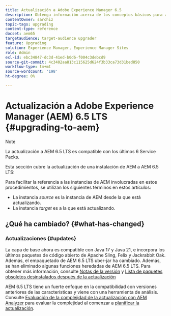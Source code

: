 ```yaml
---
title: Actualización a Adobe Experience Manager 6.5
description: Obtenga información acerca de los conceptos básicos para actualizar una instalación de Adobe Experience Manager (AEM) anterior a AEM 6.5.
contentOwner: sarchiz
topic-tags: upgrading
content-type: reference
docset: aem65
targetaudience: target-audience upgrader
feature: Upgrading
solution: Experience Manager, Experience Manager Sites
role: Admin
exl-id: ebc34847-dc3d-41ed-b0d6-f004c3debcd9
source-git-commit: 4c3402aa813c115625d624f3b33ca73d31bed850
workflow-type: tm+mt
source-wordcount: '198'
ht-degree: 0%

---
```


# Actualización a Adobe Experience Manager (AEM) 6.5 LTS {#upgrading-to-aem}

>[!NOTE]
>La actualización a AEM 6.5 LTS es compatible con los últimos 6 Service Packs.

Esta sección cubre la actualización de una instalación de AEM a AEM 6.5 LTS:

<!-- Alexandru: drafting for now 

* [Planning Your Upgrade](/help/sites-deploying/upgrade-planning.md)
* [Assessing the Upgrade Complexity with Pattern Detector](/help/sites-deploying/pattern-detector.md)
* [Backward Compatibility in AEM 6.5](/help/sites-deploying/backward-compatibility.md)
  This was drafted before: * [Using Offline Reindexing To Reduce Downtime During an Upgrade](/help/sites-deploying/upgrade-offline-reindexing.md)-->

<!--
* [Upgrade Procedure](/help/sites-deploying/upgrade-procedure.md)
* [Upgrading Code and Customizations](/help/sites-deploying/upgrading-code-and-customizations.md)
* [Pre-Upgrade Maintenance Tasks](/help/sites-deploying/pre-upgrade-maintenance-tasks.md)
* [Performing an In-Place Upgrade](/help/sites-deploying/in-place-upgrade.md)
* [Post Upgrade Checks and Troubleshooting](/help/sites-deploying/post-upgrade-checks-and-troubleshooting.md)
* [Sustainable Upgrades](/help/sites-deploying/sustainable-upgrades.md)
* [Lazy Content Migration](/help/sites-deploying/lazy-content-migration.md)

-->

Para facilitar la referencia a las instancias de AEM involucradas en estos procedimientos, se utilizan los siguientes términos en estos artículos:

* La instancia *source* es la instancia de AEM desde la que está actualizando.
* La instancia *target* es a la que está actualizando.

## ¿Qué ha cambiado? {#what-has-changed}

### Actualizaciones {#updates}

La capa de base ahora es compatible con Java 17 y Java 21, e incorpora los últimos paquetes de código abierto de Apache Sling, Felix y Jackrabbit Oak. Además, el empaquetado de AEM 6.5 LTS uber-jar ha cambiado. Además, se han eliminado algunas funciones heredadas de AEM 6.5 LTS. Para obtener más información, consulte [Notas de la versión](/help/release-notes/release-notes.md#whats-new-what-s-new) y [Lista de paquetes obsoletos desinstalados después de la actualización](/help/sites-deploying/obsolete-bundles.md)

AEM 6.5 LTS tiene un fuerte enfoque en la compatibilidad con versiones anteriores de las características y viene con una herramienta de análisis. Consulte [Evaluación de la complejidad de la actualización con AEM Analyzer](/help/sites-deploying/aem-analyzer.md) para evaluar la complejidad al comenzar a [planificar la actualización](/help/sites-deploying/upgrade-planning.md).
